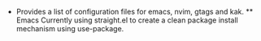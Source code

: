 * Provides a list of configuration files for emacs, nvim, gtags and kak.
** Emacs
Currently using straight.el to create a clean package install mechanism using use-package.
